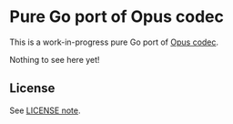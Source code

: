 # Pure Go port of Opus codec

This is a work-in-progress pure Go port of [Opus codec](https://opus-codec.org/).

Nothing to see here yet!

## License

See [LICENSE note](./LICENSE_PLEASE_READ.txt).